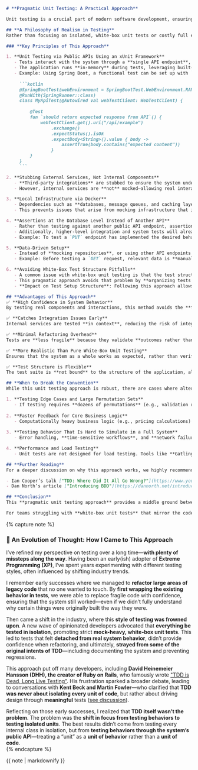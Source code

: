 ```markdown
# **Pragmatic Unit Testing: A Practical Approach**

Unit testing is a crucial part of modern software development, ensuring that systems behave as expected from an external consumer’s perspective. This article explores a **pragmatic approach to unit testing**—one that prioritizes **testing observable behavior over implementation details**, avoiding excessive mocking while still maintaining speed and reliability.

## **A Philosophy of Realism in Testing**
Rather than focusing on isolated, white-box unit tests or costly full end-to-end (E2E) tests, this approach emphasizes **unit testing at the API boundary** while minimizing unnecessary stubbing and mocking. The goal is to verify that the system produces the correct **outcomes** rather than testing its internal structure.

### **Key Principles of This Approach**

1. **Unit Testing via Public APIs Using an xUnit Framework**  
   - Tests interact with the system through a **single API endpoint**, mirroring real consumer interactions rather than orchestrating multiple endpoints.  
   - The application runs **in-memory** during tests, leveraging built-in test modes supported by modern web frameworks. For example, Spring Boot, ASP.NET Core, and Django all provide mechanisms to start lightweight instances without requiring full external infrastructure.  
   - Example: Using Spring Boot, a functional test can be set up with `@SpringBootTest(webEnvironment = SpringBootTest.WebEnvironment.RANDOM_PORT)`, which starts the application in-memory and allows API requests via a `WebTestClient`:
   
     ```kotlin
     @SpringBootTest(webEnvironment = SpringBootTest.WebEnvironment.RANDOM_PORT)
     @RunWith(SpringRunner::class)
     class MyApiTest(@Autowired val webTestClient: WebTestClient) {
     
         @Test
         fun `should return expected response from API`() {
             webTestClient.get().uri("/api/example")
                 .exchange()
                 .expectStatus().isOk
                 .expectBody<String>().value { body ->
                     assertTrue(body.contains("expected content"))
                 }
         }
     }
     ```  

2. **Stubbing External Services, Not Internal Components**  
   - **Third-party integrations** are stubbed to ensure the system under test operates in isolation.  
   - However, internal services are **not** mocked—allowing real interactions between components to be tested and avoiding artificial constraints imposed by the test structure.  

3. **Local Infrastructure via Docker**  
   - Dependencies such as **databases, message queues, and caching layers** run in Docker to provide a real execution environment.  
   - This prevents issues that arise from mocking infrastructure that is **an integral part of the domain**.  

4. **Assertions at the Database Level Instead of Another API**  
   - Rather than testing against another public API endpoint, assertions are made at the **database level** to verify expected state changes. This approach avoids coupling tests to multiple endpoints, ensures tests remain independent, and allows validation even when there is no secondary API available.
   - Additionally, higher-level integration and system tests will already cover **cross-endpoint** behavior, making such assertions redundant at this level.  
   - Example: To test a `PUT` endpoint has implemented the desired behaviour, we would verify the changes made to the database rather than say using a GET endpoint to get the data for verification.

5. **Data-Driven Setup**  
   - Instead of **mocking repositories**, or using other API endpoints (i.e. `PUT` endpoint), test data is inserted into the database as part of the test to create setup conditions.  
   - Example: Before testing a `GET` request, relevant data is **manually seeded into the database** to ensure realistic test conditions.  

6. **Avoiding White-Box Test Structure Pitfalls**  
   - A common issue with white-box unit testing is that the test structure **mimics the project structure**—leading to a near 1:1 mapping between test classes and implementation classes. This results in unnecessary duplication and rigid test suites.  
   - This pragmatic approach avoids that problem by **organizing tests by behavior** rather than class structure, leaving flexibility to group tests in a way that makes sense for the domain.  
   - **Impact on Test Setup Structure**: Following this approach allows the test suite to be **structured around real-world scenarios and behaviors**, rather than being forced to mirror the internal architecture of the main codebase. This keeps the tests more **maintainable, expressive, and aligned with how the system is actually used**, rather than how it is implemented.

## **Advantages of This Approach**
✅ **High Confidence in System Behavior**  
By testing real components and interactions, this method avoids the **false sense of security** often associated with over-mocking.  

✅ **Catches Integration Issues Early**  
Internal services are tested **in context**, reducing the risk of integration failures only appearing in production.  

✅ **Minimal Refactoring Overhead**  
Tests are **less fragile** because they validate **outcomes rather than implementation details**.  

✅ **More Realistic Than Pure White-Box Unit Testing**  
Ensures that the system as a whole works as expected, rather than verifying only individual methods.  

✅ **Test Structure is Flexible**  
The test suite is **not bound** to the structure of the application, allowing for better organization and maintainability.  

## **When to Break the Convention**
While this unit testing approach is robust, there are cases where alternative strategies make more sense:

1. **Testing Edge Cases and Large Permutation Sets**  
   - If testing requires **dozens of permutations** (e.g., validation rules, calculation logic), isolated unit tests may be more efficient than API-driven tests.  
  
2. **Faster Feedback for Core Business Logic**  
   - Computationally heavy business logic (e.g., pricing calculations) can be **tested independently** in unit tests for rapid iteration.  
  
3. **Testing Behavior That Is Hard to Simulate in a Full System**  
   - Error handling, **time-sensitive workflows**, and **network failures** can often be tested more reliably with **targeted component tests**.  

4. **Performance and Load Testing**  
   - Unit tests are not designed for load testing. Tools like **Gatling or k6** are better suited for performance validation.  

## **Further Reading**
For a deeper discussion on why this approach works, we highly recommend:

- Ian Cooper’s talk ["TDD: Where Did It All Go Wrong?"](https://www.youtube.com/watch?v=EZ05e7EMOLM). It explores how TDD was originally intended to test behaviors rather than just isolated units of code, aligning closely with the pragmatic unit testing philosophy.
- Dan North’s article ["Introducing BDD"](https://dannorth.net/introducing-bdd/), which originally defined Behavior-Driven Development (BDD) as **outside-in testing**. Over time, however, BDD has become more associated with **Given-When-Then (GWT) syntax and tooling like Cucumber**, shifting the focus toward structured test descriptions rather than the underlying testing philosophy.

## **Conclusion**
This **pragmatic unit testing approach** provides a middle ground between **isolated unit testing and full end-to-end tests**, balancing **realism, maintainability, and execution speed**. By testing against a **single API endpoint** and asserting at system boundaries, this method delivers **high confidence in production readiness** without excessive fragility.

For teams struggling with **white-box unit tests** that mirror the code structure or overly coupled test suites, this approach offers a structured yet flexible alternative—one that maximizes **test effectiveness and system reliability** while keeping test suites maintainable.
```

{% capture note %}
### 📝 An Evolution of Thought: How I Came to This Approach  

I’ve refined my perspective on testing over a long time—**with plenty of missteps along the way**. Having been an early(ish) adopter of **Extreme Programming (XP)**, I’ve spent years experimenting with different testing styles, often influenced by shifting industry trends.  

I remember early successes where we managed to **refactor large areas of legacy code** that no one wanted to touch. By **first wrapping the existing behavior in tests**, we were able to replace fragile code with confidence, ensuring that the system still worked—even if we didn’t fully understand why certain things were originally built the way they were.  

Then came a shift in the industry, where this **style of testing was frowned upon**. A new wave of opinionated developers advocated that **everything be tested in isolation**, promoting strict **mock-heavy, white-box unit tests**. This led to tests that felt **detached from real system behavior**, didn’t provide confidence when refactoring, and ultimately, **strayed from some of the original intents of TDD**—including documenting the system and preventing regressions.  

This approach put off many developers, including **David Heinemeier Hansson (DHH), the creator of Ruby on Rails**, who famously wrote ["TDD is Dead, Long Live Testing"](https://dhh.dk/2014/tdd-is-dead-long-live-testing.html). His frustration sparked a broader debate, leading to conversations with **Kent Beck and Martin Fowler**—who clarified that **TDD was never about isolating every unit of code**, but rather about driving design through **meaningful** tests ([see discussion](https://martinfowler.com/articles/is-tdd-dead/)).  

Reflecting on those early successes, I realized that **TDD itself wasn’t the problem**. The problem was the **shift in focus from testing behaviors to testing isolated units**. The best results didn’t come from testing every internal class in isolation, but from **testing behaviors through the system’s public API**—treating a “unit” as a **unit of behavior** rather than a **unit of code**.  
{% endcapture %}

{{ note | markdownify }}
